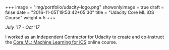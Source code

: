 +++
image = "img/portfolio/udacity-logo.png"
showonlyimage = true
draft = false
date = "2016-11-05T19:53:42+05:30"
title = "Udacity Core ML iOS Course"
weight = 5
+++

*July '17 - Oct '17* 
<!--more-->

I worked as an Independent Contractor for Udacity to create and co-instruct the [Core ML: Machine Learning for iOS](https://www.udacity.com/course/core-ml--ud1038) online course.